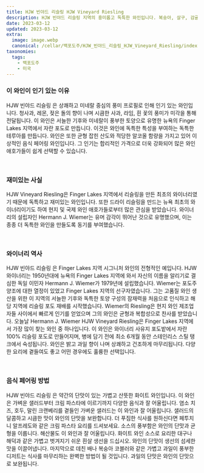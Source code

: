 ```yaml
---
title: HJW 빈야드 리슬링 HJW Vineyard Riesling
description: HJW 빈야드 리슬링 지역의 흥미롭고 독특한 와인입니다. 복숭아, 살구, 감귤 향이 복합적으로 어우러진 밝고 상쾌한 미네랄 중심의 리슬링입니다. 이 와인은 생생한 산도와 단맛과 신맛의 섬세한 균형이 돋보여 다양한 요리와 완벽하게 어울립니다. 상쾌하고 밝고 생동감 넘치는 특성을 지닌 이 독특한 리즐링을 즐겨보세요!
date: 2023-03-12
updated: 2023-03-12
extra:
  image: image.webp
  canonical: /cellar/백포도주/HJW_빈야드_리슬링_HJW_Vineyard_Riesling/index.md
taxonomies:
  tags: 
    - 백포도주
    - 미국
---
```


### 이 와인이 인기 있는 이유

HJW 빈야드 리슬링 은 상쾌하고 미네랄 중심의 풍미 프로필로 인해 인기 있는 와인입니다. 청사과, 레몬, 젖은 돌의 향이 나며 시큼한 사과, 라임, 흰 꽃의 풍미가 미각을 통해 전달됩니다. 이 와인은 서늘한 기후와 미네랄이 풍부한 토양으로 유명한 뉴욕의 Finger Lakes 지역에서 자란 포도로 만듭니다. 이것은 와인에 독특한 특성을 부여하는 독특한 테루아를 만듭니다. 와인은 또한 균형 잡힌 산도와 적당한 알코올 함량을 가지고 있어 이상적인 음식 페어링 와인입니다. 그 인기는 합리적인 가격으로 더욱 강화되어 많은 와인 애호가들이 쉽게 선택할 수 있습니다.

&nbsp;  

### 재미있는 사실

HJW Vineyard Riesling은 Finger Lakes 지역에서 리슬링을 만든 최초의 와이너리였기 때문에 독특하고 재미있는 와인입니다. 또한 드라이 리슬링을 만드는 뉴욕 최초의 와이너리이기도 하여 현지 및 국제 와인 애호가들로부터 많은 관심을 받았습니다. 와이너리의 설립자인 Hermann J. Wiemer는 유머 감각이 뛰어난 것으로 유명했으며, 이는 종종 더 독특한 와인을 만들도록 동기를 부여했습니다.

&nbsp;  

### 와이너리 역사

HJW 빈야드 리슬링 은 Finger Lakes 지역 시그니처 와인의 전형적인 예입니다. HJW 와이너리는 1950년대에 뉴욕의 Finger Lakes 지역에 와서 자신의 이름을 알리기로 결심한 독일 이민자 Hermann J. Wiemer가 1979년에 설립했습니다. Wiemer는 포도주 양조에 대한 열정이 있었고 Finger Lakes 지역의 선구자였습니다. 그는 고품질 와인 생산을 위한 이 지역의 서늘한 기후와 독특한 토양 구성의 잠재력을 처음으로 인식하고 해당 지역에 리슬링 포도 재배를 시작했습니다. Wiemer의 Riesling은 현지 와인 제조업자들 사이에서 빠르게 인기를 얻었으며 그의 와인은 균형과 복합성으로 찬사를 받았습니다. 오늘날 Hermann J. Wiemer HJW Vineyard Riesling은 Finger Lakes 지역에서 가장 많이 찾는 와인 중 하나입니다. 이 와인은 와이너리 사유지 포도밭에서 자란 100% 리슬링 포도로 만들어지며, 병에 담기 전에 최소 6개월 동안 스테인리스 스틸 탱크에서 숙성됩니다. 와인은 밝고 과일 향이 나며 상쾌하고 건조하게 마무리됩니다. 다양한 요리에 곁들여도 좋고 어떤 경우에도 훌륭한 선택입니다.

&nbsp;  

### 음식 페어링 방법

HJW 빈야드 리슬링 은 약간의 단맛이 있는 가볍고 산뜻한 화이트 와인입니다. 이 와인은 가벼운 샐러드부터 크림 파스타에 이르기까지 다양한 음식과 잘 어울립니다. 염소 치즈, 호두, 말린 크랜베리를 곁들인 가벼운 샐러드는 이 와인과 잘 어울립니다. 샐러드의 달콤하고 시큼한 맛이 와인의 단맛을 보완합니다. 더 푸짐한 식사를 원하신다면 페투치니 알프레도와 같은 크림 파스타 요리를 드셔보세요. 소스의 풍부함은 와인의 단맛과 균형을 이룹니다. 해산물도 이 와인과 잘 어울립니다. 화이트 와인 소스로 요리한 대구나 해덕과 같은 가볍고 벗겨지기 쉬운 흰살 생선을 드십시오. 와인의 단맛이 생선의 섬세한 맛을 이끌어냅니다. 마지막으로 데친 배나 복숭아 코블러와 같은 가볍고 과일이 풍부한 디저트는 식사를 마무리하는 완벽한 방법이 될 것입니다. 과일의 단맛은 와인의 단맛으로 보완됩니다.

&nbsp;  
